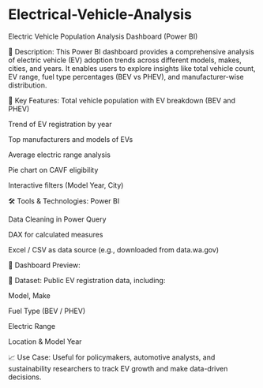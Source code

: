 # Electrical-Vehicle-Analysis

Electric Vehicle Population Analysis Dashboard (Power BI)

📌 Description:
This Power BI dashboard provides a comprehensive analysis of electric vehicle (EV) adoption trends across different models, makes, cities, and years. It enables users to explore insights like total vehicle count, EV range, fuel type percentages (BEV vs PHEV), and manufacturer-wise distribution.

🧩 Key Features:
Total vehicle population with EV breakdown (BEV and PHEV)

Trend of EV registration by year

Top manufacturers and models of EVs

Average electric range analysis

Pie chart on CAVF eligibility

Interactive filters (Model Year, City)

🛠 Tools & Technologies:
Power BI

Data Cleaning in Power Query

DAX for calculated measures

Excel / CSV as data source (e.g., downloaded from data.wa.gov)

📸 Dashboard Preview:

📂 Dataset:
Public EV registration data, including:

Model, Make

Fuel Type (BEV / PHEV)

Electric Range

Location & Model Year

📈 Use Case:
Useful for policymakers, automotive analysts, and sustainability researchers to track EV growth and make data-driven decisions.
